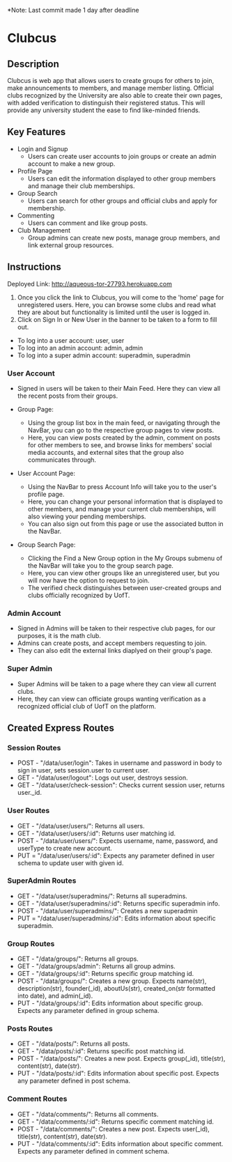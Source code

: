 *Note: Last commit made 1 day after deadline

# Clubcus

## Description 
Clubcus is web app that allows users to create groups for others to join, make announcements to members, and manage member listing. Official clubs recognized by the University are also able to create their own pages, with added verification to distinguish their registered status. This will provide any university student the ease to find like-minded friends.

## Key Features
* Login and Signup
  - Users can create user accounts to join groups or create an admin account to make a new group.
* Profile Page
  * Users can edit the information displayed to other group members and manage their club memberships.
* Group Search
  * Users can search for other groups and official clubs and apply for membership.
* Commenting
  * Users can comment and like group posts.
* Club Management
  * Group admins can create new posts, manage group members, and link external group resources.

## Instructions

Deployed Link: http://aqueous-tor-27793.herokuapp.com

1. Once you click the link to Clubcus, you will come to the 'home' page for unregistered users. Here, you can browse some clubs and read what they are about but functionality is limited until the user is logged in.
2. Click on Sign In or New User in the banner to be taken to a form to fill out.
* To log into a user account: user, user
* To log into an admin account: admin, admin
* To log into a super admin account: superadmin, superadmin

### User Account
* Signed in users will be taken to their Main Feed. Here they can view all the recent posts from their groups.

* Group Page:
  * Using the group list box in the main feed, or navigating through the NavBar, you can go to the respective group pages to view posts.
  * Here, you can view posts created by the admin, comment on posts for other members to see, and browse links for members' social media accounts, and external sites that the group also communicates through.
* User Account Page:
  * Using the NavBar to press Account Info will take you to the user's profile page.
  * Here, you can change your personal information that is displayed to other members, and manage your current club memberships, will also viewing your pending memberships.
  * You can also sign out from this page or use the associated button in the NavBar.
* Group Search Page:
  * Clicking the Find a New Group option in the My Groups submenu of the NavBar will take you to the group search page.
  * Here, you can view other groups like an unregistered user, but you will now have the option to request to join.     
  * The verified check distinguishes between user-created groups and clubs officially recognized by UofT.

### Admin Account
* Signed in Admins will be taken to their respective club pages, for our purposes, it is the math club.
* Admins can create posts, and accept members requesting to join.
* They can also edit the external links diaplyed on their group's page.

### Super Admin
* Super Admins will be taken to a page where they can view all current clubs.
* Here, they can view  can officiate groups wanting verification as a recognized official club of UofT on the platform. 

## Created Express Routes
### Session Routes
* POST - "/data/user/login": Takes in username and password in body to sign in user, sets session.user to current user.
* GET - "/data/user/logout": Logs out user, destroys session.
* GET - "/data/user/check-session": Checks current session user, returns user._id.
### User Routes
* GET - "/data/user/users/": Returns all users.
* GET - "/data/user/users/:id": Returns user matching id.
* POST - "/data/user/users/": Expects username, name, password, and userType to create new account.
* PUT = "/data/user/users/:id": Expects any parameter defined in user schema to update user with given id.
### SuperAdmin Routes
* GET - "/data/user/superadmins/": Returns all superadmins.
* GET - "/data/user/superadmins/:id": Returns specific superadmin info.
* POST - "/data/user/superadmins/": Creates a new superadmin
* PUT = "/data/user/superadmins/:id": Edits information about specific superadmin.
### Group Routes
* GET - "/data/groups/": Returns all groups.
* GET - "/data/groups/admin": Returns all group admins.
* GET - "/data/groups/:id": Returns specific group matching id.
* POST - "/data/groups/": Creates a new group. Expects name(str), description(str), founder(_id), aboutUs(str), created_on(str formatted into date), and admin(_id).
* PUT - "/data/groups/:id": Edits information about specific group. Expects any parameter defined in group schema.
### Posts Routes
* GET - "/data/posts/": Returns all posts.
* GET - "/data/posts/:id": Returns specific post matching id.
* POST - "/data/posts/": Creates a new post. Expects group(_id), title(str), content(str), date(str).
* PUT - "/data/posts/:id": Edits information about specific post. Expects any parameter defined in post schema.
### Comment Routes
* GET - "/data/comments/": Returns all comments.
* GET - "/data/comments/:id": Returns specific comment matching id.
* POST - "/data/comments/": Creates a new post. Expects user(_id), title(str), content(str), date(str).
* PUT - "/data/comments/:id": Edits information about specific comment. Expects any parameter defined in comment schema.
